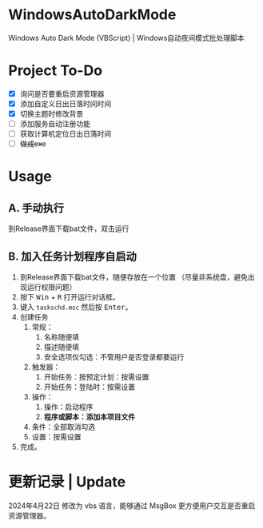 # WindowsAutoDarkMode
Windows Auto Dark Mode (VBScript) | Windows自动夜间模式批处理脚本

# Project To-Do
- [x] 询问是否要重启资源管理器
- [x] 添加自定义日出日落时间时间
- [x] 切换主题时修改背景
- [ ] 添加服务自动注册功能
- [ ] 获取计算机定位日出日落时间
- [ ] ~~做成exe~~

# Usage
## A. 手动执行
到Release界面下载bat文件，双击运行
## B. 加入任务计划程序自启动
1. 到Release界面下载bat文件，随便存放在一个位置
（尽量非系统盘，避免出现运行权限问题）
2. 按下 <kbd>Win</kbd> + <kbd>R</kbd> 打开运行对话框。
3. 键入 `taskschd.msc` 然后按 <kbd>Enter</kbd>。
4. 创建任务
   1. 常规：
      1. 名称随便填
      2. 描述随便填
      3. 安全选项仅勾选：不管用户是否登录都要运行
   2. 触发器：
      1. 开始任务：按预定计划：按需设置
      2. 开始任务：登陆时：按需设置
   3. 操作：
      1. 操作：启动程序
      2. **程序或脚本：添加本项目文件**
   4. 条件：全部取消勾选
   5. 设置：按需设置
5. 完成。

# 更新记录 | Update
2024年4月22日
修改为 vbs 语言，能够通过 MsgBox 更方便用户交互是否重启资源管理器。